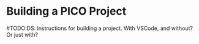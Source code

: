 # Building a PICO Project

#TODO:DS: Instructions for building a project. With VSCode, and without? Or just with?